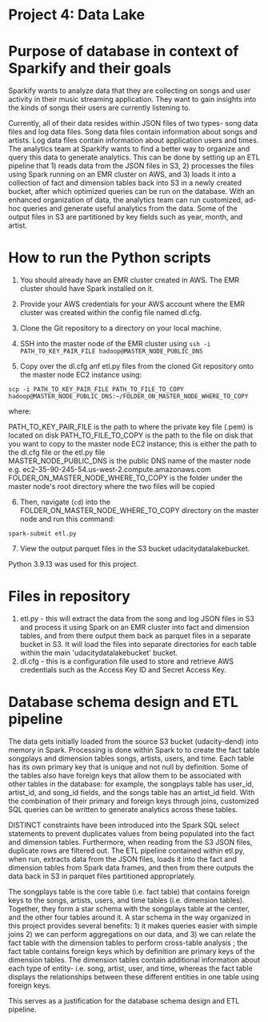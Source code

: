 # Project 4: Data Lake

# Purpose of database in context of Sparkify and their goals

Sparkify wants to analyze data that they are collecting on songs and user activity in their music streaming application. They want to gain insights into the kinds of songs their users are currently listening to.

Currently, all of their data resides within JSON files of two types- song data files and log data files. Song data files contain information about songs and artists. Log data files contain information about application users and times. The analytics team at Sparkify wants to find a better way to organize and query this data to generate analytics. This can be done by setting up an ETL pipeline that 1) reads data from the JSON files in S3, 2) processes the files using Spark running on an EMR cluster on AWS, and 3) loads it into a collection of fact and dimension tables back into S3 in a newly created bucket, after which optimized queries can be run on the database. With an enhanced organization of data, the analytics team can run customized, ad-hoc queries and generate useful analytics from the data. Some of the output files in S3 are partitioned by key fields such as year, month, and artist. 

# How to run the Python scripts

1) You should already have an EMR cluster created in AWS. The EMR cluster should have Spark installed on it. 

2) Provide your AWS credentials for your AWS account where the EMR cluster was created within the config file named dl.cfg.

3) Clone the Git repository to a directory on your local machine. 

4) SSH into the master node of the EMR cluster using ```ssh -i PATH_TO_KEY_PAIR_FILE hadoop@MASTER_NODE_PUBLIC_DNS```

5) Copy over the dl.cfg anf etl.py files from the cloned Git repository onto the master node EC2 instance using:

```scp -i PATH_TO_KEY_PAIR_FILE PATH_TO_FILE_TO_COPY hadoop@MASTER_NODE_PUBLIC_DNS:~/FOLDER_ON_MASTER_NODE_WHERE_TO_COPY```

where:

PATH_TO_KEY_PAIR_FILE is the path to where the private key file (.pem) is located on disk
PATH_TO_FILE_TO_COPY is the path to the file on disk that you want to copy to the master node EC2 instance; this is
    either the path to the dl.cfg file or the etl.py file   
MASTER_NODE_PUBLIC_DNS is the public DNS name of the master node e.g. ec2-35-90-245-54.us-west-2.compute.amazonaws.com
FOLDER_ON_MASTER_NODE_WHERE_TO_COPY is the folder under the master node's root directory where the two files will be copied


6) Then, navigate (```cd```) into the FOLDER_ON_MASTER_NODE_WHERE_TO_COPY directory on the master node and run this command:

```
spark-submit etl.py

```

7) View the output parquet files in the S3 bucket udacitydatalakebucket.

Python 3.9.13 was used for this project. 

# Files in repository

1) etl.py - this will extract the data from the song and log JSON files in S3 and process it using Spark on an EMR cluster into fact and dimension tables, and from there output them back as parquet files in a separate bucket in S3. It will load the files into separate directories for each table within the main 'udacitydatalakebucket' bucket. 
2) dl.cfg - this is a configuration file used to store and retrieve AWS credentials such as the Access Key ID and Secret Access Key.

# Database schema design and ETL pipeline

The data gets initially loaded from the source S3 bucket (udacity-dend) into memory in Spark. Processing is done within Spark to to create the fact table songplays and dimension tables songs, artists, users, and time. Each table has its own primary key that is unique and not null by definition. Some of the tables also have foreign keys that allow them to be associated with other tables in the database: for example, the songplays table has user_id, artist_id, and song_id fields, and the songs table has an artist_id field. With the combination of their primary and foreign keys through joins, customized SQL queries can be written to generate analytics across these tables. 

 DISTINCT constraints have been introduced into the Spark SQL select statements to prevent duplicates values from being populated into the fact and dimension tables. Furthermore, when reading from the S3 JSON files, duplicate rows are filtered out. The ETL pipeline contained within etl.py, when run, extracts data from the JSON files, loads it into the fact and dimension tables from Spark data frames, and then from there outputs the data back in S3 in parquet files partitioned appropriately.

The songplays table is the core table (i.e. fact table) that contains foreign keys to the songs, artists, users, and time tables (i.e. dimension tables).  Together, they form a star schema with the songplays table at the center, and the other four tables around it. A star schema in the way organized in this project provides several benefits: 1) it makes queries easier with simple joins 2) we can perform aggregations on our data, and 3) we can relate the fact table with the dimension tables to perform cross-table analysis ; the fact table contains foreign keys which by definition are primary keys of the dimension tables. The dimension tables contain additional information about each type of entity- i.e. song, artist, user, and time, whereas the fact table displays the relationships between these different entities in one table using foreign keys. 

This serves as a justification for the database schema design and ETL pipeline. 

